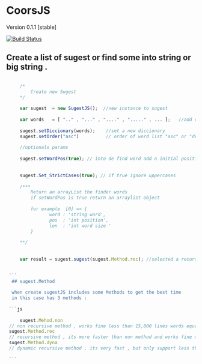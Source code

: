 # CoorsJS

  Version 0.1.1 [stable]
  
   [![Build Status](https://secure.travis-ci.org/mde/timezone-js.png)](https://secure.travis-ci.org/mde/timezone-js)

  ## Create a list of sugest or find some into string or big string .
  
 
   ```js
   
        /*
            Create new Sugest 
        */
        
        var sugest  = new SugestJS();  //new instance to sugest 
        
        var words   = [ ".." , "..." , "...." , "....." , ... ];   //add o create wordlist to find   
        
        sugest.setDiccionary(words);    //set a new diccionary 
        sugest.setOrder("asc")          // order of word list "asc" or "desc" , remember asc = a to z  and desc = z to a 
        
        //optionals params 
        
        sugest.setWordPos(true); // into de find word add a initial position and len of word 
        
        
		sugest.Set_StrictCases(true); // if true ignore uppercases
        
        /***
            Return an arrayList the finder words 
            if setWordPos is true return an arraylist object 
            
            for example  [0] => {
                   word : 'string word',
                   pos  : 'int position',
                   len  : 'int word size '
            }
        
        **/
        
	
        var result = sugest.sugest(sugest.Method.rec); //selected a recursive method 
        
   
    ```
     ## sugest.Method 
     
     when create sugestJS includes some Methods to get the best time 
     in this case has 3 methods :
    
    ```js
    
    	sugest.Mehod.non   	
	// non recursive method , works fine less than 15,000 lines words equal 60,000 words 
	sugest.Method.rec  
	// recursive method , its more faster than non method and works fine more than 25,000 lines or more 
	sugest.Method.dyna 
	// dynamic recursive method , its very fast , but only support less than 8,000 lines , but if reduce 8,000 in 			   	 // in one line and create partitions, this method is the best.
    
    ```
